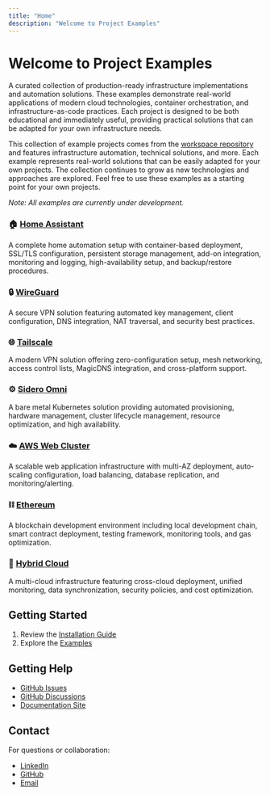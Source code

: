 ```yaml
---
title: "Home"
description: "Welcome to Project Examples"
---
```

# Welcome to Project Examples

A curated collection of production-ready infrastructure implementations and automation solutions. These examples demonstrate real-world applications of modern cloud technologies, container orchestration, and infrastructure-as-code practices. Each project is designed to be both educational and immediately useful, providing practical solutions that can be adapted for your own infrastructure needs.

This collection of example projects comes from the [workspace repository](https://github.com/tvangundy/workspace) and features infrastructure automation, technical solutions, and more. Each example represents real-world solutions that can be easily adapted for your own projects. The collection continues to grow as new technologies and approaches are explored. Feel free to use these examples as a starting point for your own projects.

*Note: All examples are currently under development.*

### 🏠 [Home Assistant](./examples/home-assistant.md)
A complete home automation setup with container-based deployment, SSL/TLS configuration, persistent storage management, add-on integration, monitoring and logging, high-availability setup, and backup/restore procedures.

### 🔒 [WireGuard](./examples/wireguard.md)
A secure VPN solution featuring automated key management, client configuration, DNS integration, NAT traversal, and security best practices.

### 🌐 [Tailscale](./examples/tailscale.md)
A modern VPN solution offering zero-configuration setup, mesh networking, access control lists, MagicDNS integration, and cross-platform support.

### ⚙️ [Sidero Omni](./examples/sidero-omni.md)
A bare metal Kubernetes solution providing automated provisioning, hardware management, cluster lifecycle management, resource optimization, and high availability.

### ☁️ [AWS Web Cluster](./examples/aws-web-cluster.md)
A scalable web application infrastructure with multi-AZ deployment, auto-scaling configuration, load balancing, database replication, and monitoring/alerting.

### ⛓️ [Ethereum](./examples/ethereum.md)
A blockchain development environment including local development chain, smart contract deployment, testing framework, monitoring tools, and gas optimization.

### 🔄 [Hybrid Cloud](./examples/hybrid-cloud.md)
A multi-cloud infrastructure featuring cross-cloud deployment, unified monitoring, data synchronization, security policies, and cost optimization.

## Getting Started

1. Review the [Installation Guide](install.md)
2. Explore the [Examples](examples/index.md)

## Getting Help

- [GitHub Issues](https://github.com/tvangundy/workspace/issues)
- [GitHub Discussions](https://github.com/tvangundy/workspace/discussions)
- [Documentation Site](https://tvangundy.github.io)

## Contact

For questions or collaboration:
- [LinkedIn](https://linkedin.com/in/tvangundy)
- [GitHub](https://github.com/tvangundy)
- [Email](mailto:tvangundy@gmail.com)
